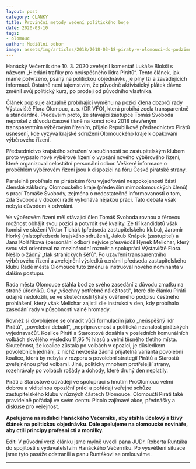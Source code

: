 ```yaml
---
layout: post
category: CLANKY
title: Provinční metody vedení politického boje 
date: 2020-03-10
tags: 
- olomouc 
author: Mediální odbor
image: assets/img/articles/2018/2018-03-18-piraty-v-olomouci-do-podzimnich-voleb-povede-hynek-melichar.jpg  #751x422 pixelu
---
```


Hanácký Večerník dne 10. 3. 2020 zveřejnil komentář Lukáše Blokši s názvem „Hledání trafiky pro neúspěšného lídra Pirátů“. Tento článek, jak máme potvrzeno, psaný na politickou objednávku, je plný lží a zavádějících informací. Ostatně není tajemstvím, že původně aktivistický plátek dávno změnil svůj politický kurz, po prodeji od původního vlastníka.

Článek popisuje aktuálně probíhající výměnu na pozici člena dozorčí rady Výstaviště Flora Olomouc, a. s. (DR VFO), která probíhá zcela transparentně a standardně. Především proto, že stávající zástupce Tomáš Svoboda neprošel z důvodu časové tísně na konci roku 2018 otevřeným transparentním výběrovým řízením, přijalo Republikové předsednictvo Pirátů usnesení, kde vyzývá krajské sdružení Olomouckého kraje k opakování výběrového řízení.

Předsednictvo krajského sdružení v součinnosti se zastupitelským klubem proto vypsalo nové výběrové řízení o vypsání nového výběrového řízení, které organizoval celostátní personální odbor. Veškeré informace o proběhlém výběrovém řízení jsou k dispozici na fóru České pirátské strany.

Paralelně probíhalo na pirátském fóru vyjadřování nespokojenosti části členské základny Olomouckého kraje (především mimoolomouckých členů) s prací Tomáše Svobody, zejména o nedostatečné informovanosti o tom, zda Svoboda v dozorčí radě vykonává nějakou práci. Tato debata však nebyla důvodem k odvolání.

Ve výběrovém řízení měl stávající člen Tomáš Svoboda rovnou a férovou možnost obhájit svou pozici a potvrdit své kvality. Ze tří kandidátů však komisi ve složení Viktor Tichák (předseda zastupitelského klubu), Jaromír Horký (místopředseda krajského sdružení), Jakub Knápek (zastupitel) a Jana Koláříková (personální odbor) nejvíce přesvědčil Hynek Melichar, který svou vizi orientoval na mezinárodní rozměr a spolupráci Výstaviště Flora. Nešlo o žádný „tlak stranických šéfů“. Po uzavření transparentního výběrového řízení a zveřejnění výsledků oznámil předseda zastupitelského klubu Radě města Olomouce tuto změnu a instruoval nového nominanta v dalším postupu.

Rada města Olomouce stáhla bod ze svého zasedání z důvodu zmatku na straně úředníků. Ony „všechny potřebné náležitosti“, které dle článku Piráti údajně nedoložili, se ve skutečnosti týkaly ověřeného podpisu čestného prohlášení, který však Melichar zajistil dle instrukcí v den, kdy probíhalo zasedání rady v působnosti valné hromady.

Rovněž si dovolujeme se ohradit vůči formulacím jako „neúspěšný lídr Pirátů“, „povolební debakl“, „nepřipravenost a politická neznalost pirátských vyjednavačů“. Koalice Piráti a Starostové dosáhla v posledních komunálních volbách skvělého výsledku 11,95 % hlasů a velmi těsného třetího místa. Skutečnost, že koalice zůstala po volbách v opozici, je důsledkem povolebních jednání, z nichž nevzešla žádná přijatelná varianta povolební koalice, která by nebyla v rozporu s povolební strategií Pirátů a Starostů zveřejněnou před volbami. Jiné, politicky mnohem protřelejší strany, rozehrávaly po volbách rošády a dohody, které druhý den neplatily.

Piráti a Starostové odvádějí ve spolupráci s hnutím ProOlomouc velmi dobrou a viditelnou opoziční práci a pořádají veřejné schůze zastupitelského klubu v různých částech Olomouce. Olomoučtí Piráti také pravidelně pořádají ve svém centru Picolo zajímavé akce, přednášky a diskuse pro veřejnost. 

**Apelujeme na redakci Hanáckého Večerníku, aby stáhla účelový a lživý článek na politickou objednávku. Dále apelujeme na olomoucké novináře, aby ctili principy profesní cti a morálky.**

Edit: V původní verzi článku jsme mylně uvedli pana JUDr. Roberta Runtáka do spojitosti s vydavatelstvím Hanáckého Večerníku. Po vysvětlení situace jsme tyto pasáže odstranili a panu Runtákovi se omlouváme. 

---
